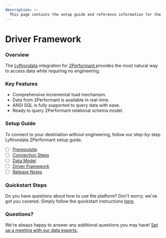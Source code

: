 ```yaml
---
description: >-
  This page contains the setup guide and reference information for the 2Performant source connector.
---
```


# Driver Framework

### Overview

The [Lyftrondata](https://www.lyftrondata.com/) integration for [2Performant](https://www.lyftrondata.com/integration/2performant/)[ ](https://www.lyftrondata.com/integration/2performant/)provides the most natural way to access data while requiring no engineering.

### Key Features

* Comprehensive incremental load mechanism.
* Data from 2Performant is available in real-time.&#x20;
* ANSI SQL is fully supported to query data with ease.
* Ready to query 2Performant relational schema model.

### Setup Guide

To connect to your destination without engineering, follow our step-by-step Lyftrondata 2Performant setup guide.

* [ ] [Prerequisite](../../marketing-analytics/2performant/prerequisite.md)
* [ ] [Connection Steps](../../marketing-analytics/2performant/connection-steps.md)
* [ ] [Data Model](../../marketing-analytics/2performant/data-model/)
* [ ] [Driver Framework](../../marketing-analytics/2performant/driver-framework/)
* [ ] [Release Notes](../../marketing-analytics/2performant/release-notes.md)

### Quickstart Steps

Do you have questions about how to use the platform? Don't worry; we've got you covered. Simply follow the quickstart instructions [here](../../../quickstart-steps.md).

### Questions? <a href="#questions" id="questions"></a>

We're always happy to answer any additional questions you may have! [Set up a meeting with our data experts.](https://www.lyftrondata.com/book-a-meeting/)


